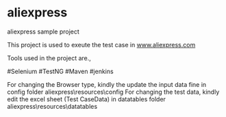 # aliexpress
aliexpress sample project

This project is used to exeute the test case in www.aliexpress.com

Tools used in the project are.,

#Selenium
#TestNG
#Maven
#jenkins

For changing the Browser type, kindly the update the input data fine in config folder
aliexpress\resources\config
For changing the test data, kindly edit the excel sheet (Test CaseData) in datatables folder
aliexpress\resources\datatables
